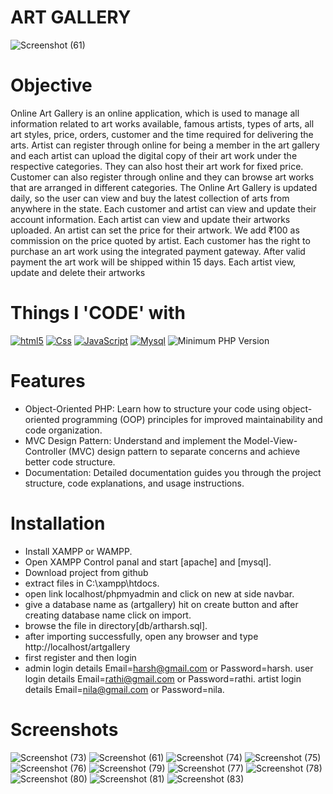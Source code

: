 # ART GALLERY
![Screenshot (61)](https://github.com/Harshini620/artgallery/assets/134605084/aa6bf570-c1d4-49d6-8f85-0f69284ad24b)
# Objective
Online Art Gallery is an online application, which is used to manage all information related to art works available, famous artists, types of arts, all art styles, price, orders, customer and the time required for delivering the arts. Artist can register through online for being a member in the art gallery and each artist can upload the digital copy of their art work under the respective categories. They can also host their art work for fixed price. Customer can also register through online and they can browse art works that are arranged in different categories. The Online Art Gallery is updated daily, so the user can view and buy the latest collection of arts from anywhere in the state.  Each customer and artist can view and update their account information. Each artist can view and update their artworks uploaded. An artist can set the price for their artwork. We add ₹100 as commission on the price quoted by artist. Each customer has the right to purchase an art work using the integrated payment gateway. After valid payment the art work will be shipped within 15 days. Each artist view, update and delete their artworks
# Things I 'CODE' with 
<a target="_blank" rel="noopener noreferrer nofollow" href="https://camo.githubusercontent.com/0c3a16a22ae058cfe38a06dc9ea16404cf006409262f547c9ccfa3ec8b30f71e/68747470733a2f2f696d672e736869656c64732e696f2f62616467652f2d48544d4c352d4533344632363f7374796c653d666c61742d737175617265266c6f676f3d68746d6c35266c6f676f436f6c6f723d7768697465"><img alt="html5" src="https://camo.githubusercontent.com/0c3a16a22ae058cfe38a06dc9ea16404cf006409262f547c9ccfa3ec8b30f71e/68747470733a2f2f696d672e736869656c64732e696f2f62616467652f2d48544d4c352d4533344632363f7374796c653d666c61742d737175617265266c6f676f3d68746d6c35266c6f676f436f6c6f723d7768697465" data-canonical-src="https://img.shields.io/badge/-HTML5-E34F26?style=flat-square&amp;logo=html5&amp;logoColor=white" style="max-width: 100%;"></a> <a target="_blank" rel="noopener noreferrer nofollow" href="https://camo.githubusercontent.com/ad98cda49f19233585eb168e6c91078b470aad1100f589711d69d2dec2aadea3/68747470733a2f2f696d672e736869656c64732e696f2f62616467652f4353532d3233393132303f267374796c653d666c61742d737175617265266c6f676f3d63737333266c6f676f436f6c6f723d7768697465"><img alt="Css" src="https://camo.githubusercontent.com/ad98cda49f19233585eb168e6c91078b470aad1100f589711d69d2dec2aadea3/68747470733a2f2f696d672e736869656c64732e696f2f62616467652f4353532d3233393132303f267374796c653d666c61742d737175617265266c6f676f3d63737333266c6f676f436f6c6f723d7768697465" data-canonical-src="https://img.shields.io/badge/CSS-239120?&amp;style=flat-square&amp;logo=css3&amp;logoColor=white" style="max-width: 100%;"></a> <a target="_blank" rel="noopener noreferrer nofollow" href="https://camo.githubusercontent.com/20dda8b9a6a23321700d0accd653cddcc6b99cace7743d7b1b0527dfc2b9a762/68747470733a2f2f696d672e736869656c64732e696f2f62616467652f4a6176615363726970742d3332333333303f7374796c653d666c61742d737175617265266c6f676f3d6a617661736372697074266c6f676f436f6c6f723d463744463145"><img alt="JavaScript" src="https://camo.githubusercontent.com/20dda8b9a6a23321700d0accd653cddcc6b99cace7743d7b1b0527dfc2b9a762/68747470733a2f2f696d672e736869656c64732e696f2f62616467652f4a6176615363726970742d3332333333303f7374796c653d666c61742d737175617265266c6f676f3d6a617661736372697074266c6f676f436f6c6f723d463744463145" data-canonical-src="https://img.shields.io/badge/JavaScript-323330?style=flat-square&amp;logo=javascript&amp;logoColor=F7DF1E" style="max-width: 100%;"></a> <a target="_blank" rel="noopener noreferrer nofollow" href="https://camo.githubusercontent.com/051c8707508e52b9c7adb87412c4c75b92d1a30309a45b334423c077aaff22c4/68747470733a2f2f696d672e736869656c64732e696f2f62616467652f4d7953514c2d3030303030463f7374796c653d666c61742d737175617265266c6f676f3d6d7973716c266c6f676f436f6c6f723d7768697465"><img alt="Mysql" src="https://camo.githubusercontent.com/051c8707508e52b9c7adb87412c4c75b92d1a30309a45b334423c077aaff22c4/68747470733a2f2f696d672e736869656c64732e696f2f62616467652f4d7953514c2d3030303030463f7374796c653d666c61742d737175617265266c6f676f3d6d7973716c266c6f676f436f6c6f723d7768697465" data-canonical-src="https://img.shields.io/badge/MySQL-00000F?style=flat-square&amp;logo=mysql&amp;logoColor=white" style="max-width: 100%;"></a> <img src="https://camo.githubusercontent.com/a53a1e8680a2459859bc8ceb433df71377ebf6bed66371e5fe031453586e3527/68747470733a2f2f696d672e736869656c64732e696f2f62616467652f7068702d253345253344253230352e342d3838393242462e7376673f7374796c653d666c61742d737175617265" alt="Minimum PHP Version" data-canonical-src="https://img.shields.io/badge/php-%3E%3D%205.4-8892BF.svg?style=flat-square" style="max-width: 100%;">
# Features
* Object-Oriented PHP: Learn how to structure your code using object-oriented programming (OOP) principles for improved maintainability and code organization.
* MVC Design Pattern: Understand and implement the Model-View-Controller (MVC) design pattern to separate concerns and achieve better code structure.
* Documentation: Detailed documentation guides you through the project structure, code explanations, and usage instructions.
# Installation
* Install XAMPP or WAMPP.
* Open XAMPP Control panal and start [apache] and [mysql].
* Download project from github
* extract files in C:\xampp\htdocs.
* open link localhost/phpmyadmin and click on new at side navbar.
* give a database name as (artgallery) hit on create button and after creating database name click on import.
* browse the file in directory[db/artharsh.sql].
* after importing successfully, open any browser and type http://localhost/artgallery
* first register and then login
* admin login details Email=harsh@gmail.com or  Password=harsh.
user login details Email=rathi@gmail.com or  Password=rathi.
artist login details Email=nila@gmail.com or  Password=nila.
# Screenshots
![Screenshot (73)](https://github.com/Harshini620/artgallery/assets/134605084/c154c093-267b-4ec3-bfdb-6449d9a4c129)
![Screenshot (61)](https://github.com/Harshini620/artgallery/assets/134605084/50af7c87-3f4b-405f-8970-0fa47f3f7ee0)
![Screenshot (74)](https://github.com/Harshini620/artgallery/assets/134605084/03b3abed-abe3-41bc-b130-ab009a716c6b)
![Screenshot (75)](https://github.com/Harshini620/artgallery/assets/134605084/dd36ab62-a126-4d87-988e-1f928096c6a2)
![Screenshot (76)](https://github.com/Harshini620/artgallery/assets/134605084/176fc565-c392-48fa-b685-2d0ecfe303c3)
![Screenshot (79)](https://github.com/Harshini620/artgallery/assets/134605084/0be59217-8f27-4d4c-8906-74ea5841bfb7)
![Screenshot (77)](https://github.com/Harshini620/artgallery/assets/134605084/1163d729-96b5-4dd9-8cbd-81c5fa2f69d1)
![Screenshot (78)](https://github.com/Harshini620/artgallery/assets/134605084/1741a31e-4eea-4adf-b544-9c035f9aaa67)
![Screenshot (80)](https://github.com/Harshini620/artgallery/assets/134605084/19aeccf0-0f2c-42a7-9314-0a2b7ecb6aaa)
![Screenshot (81)](https://github.com/Harshini620/artgallery/assets/134605084/9ce18619-9838-4fc9-9861-7cbd029ad407)
![Screenshot (83)](https://github.com/Harshini620/artgallery/assets/134605084/c7141af3-6b51-4e41-b625-7a55fe1ea5d5)
